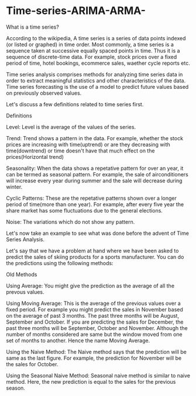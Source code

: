 # Time-series-ARIMA-ARMA-

What is a time series?

According to the wikipedia, A time series is a series of data points indexed (or listed or graphed) in time order. Most commonly, a time series is a sequence taken at successive equally spaced points in time. Thus it is a sequence of discrete-time data. For example, stock prices over a fixed period of time, hotel bookings, ecommerce sales, waether cycle reports etc.

Time series analysis comprises methods for analyzing time series data in order to extract meaningful statistics and other characteristics of the data. Time series forecasting is the use of a model to predict future values based on previously observed values.

Let's discuss a few definitions related to time series first.

Definitions

Level: Level is the average of the values of the series.

Trend: Trend shows a pattern in the data. For example, whether the stock prices are increasing with time(uptrend) or are they decreasing with time(downtrend) or time doesn't have that much effect on the prices(Horizontal trend)

Seasonality: When the data shows a repetative pattern for over an year, it can be termed as seasonal pattern. For example, the sale of airconditioners will increase every year during summer and the sale will decrease during winter.

Cyclic Patterns: These are the repetative patterns shown over a longer period of time(more than one year). For example, after every five year the share market has some fluctuations due to the general elections.

Noise: The variations which do not show any pattern.


Let's now take an example to see what was done before the advent of Time Series Analysis.

Let's say that we have a problem at hand where we have been asked to predict the sales of skiing products for a sports manufacturer. You can do the predictions using the following methods:

Old Methods

Using Average: You might give the prediction as the average of all the prevous values.

Using Moving Average: This is the average of the previous values over a fixed period. For example you might predict the sales in November based on the average of past 3 months. The past three months will be August, September and October. If you are predicting the sales for December, the past three months will be September, October and November. Although the number of months considered are same but the window moved from one set of months to another. Hence the name Moving Average.

Using the Naive Method: The Naive method says that the prediction will be same as the last figure. For example, the prediction for November will be the sales for October.

Using the Seasonal Naive Method: Seasonal naive method is similar to naive method. Here, the new prediction is equal to the sales for the previous season.
